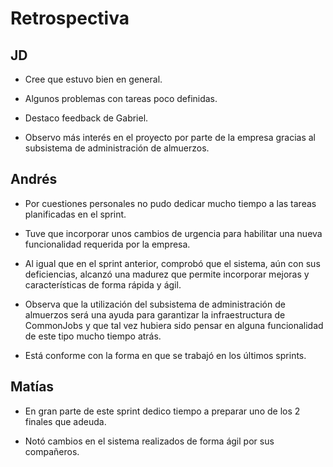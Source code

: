 # Retrospectiva

## JD

* Cree que estuvo bien en general.

* Algunos problemas con tareas poco definidas.

* Destaco feedback de Gabriel.

* Observo más interés en el proyecto por parte de la empresa gracias al subsistema de administración de almuerzos.

## Andrés

* Por cuestiones personales no pudo dedicar mucho tiempo a las tareas planificadas en el sprint.

* Tuve que incorporar unos cambios de urgencia para habilitar una nueva funcionalidad requerida por la empresa. 

* Al igual que en el sprint anterior, comprobó que el sistema, aún con sus deficiencias, alcanzó una madurez que permite incorporar mejoras y características de forma rápida y ágil.

* Observa que la utilización del subsistema de administración de almuerzos será una ayuda para garantizar la infraestructura de CommonJobs y que tal vez hubiera sido pensar en alguna funcionalidad de este tipo mucho tiempo atrás.

* Está conforme con la forma en que se trabajó en los últimos sprints.

## Matías

* En gran parte de este sprint dedico tiempo a preparar uno de los 2 finales que adeuda.

* Notó cambios en el sistema realizados de forma ágil por sus compañeros.

  
